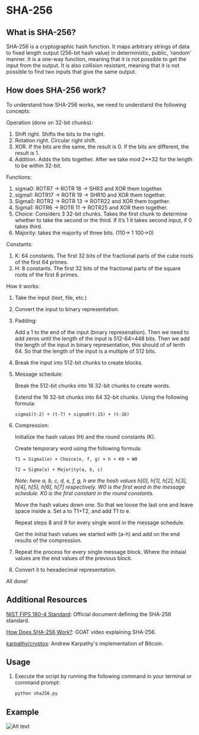# SHA-256

## What is SHA-256?
SHA-256 is a cryptographic hash function. It maps arbitrary strings of data to fixed length output (256-bit hash value) in deterministic, public, ‘random’ manner. It is a one-way function, meaning that it is not possible to get the input from the output. It is also collision resistant, meaning that it is not possible to find two inputs that give the same output.

## How does SHA-256 work?

To understand how SHA-256 works, we need to understand the following concepts:

Operation (done on 32-bit chunks):
1) Shift right. Shifts the bits to the right.
2) Rotation right. Circular right shift. 
3) XOR. If the bits are the same, the result is 0. If the bits are different, the result is 1.
4) Addition. Adds the bits together. After we take mod 2**32 for the length to be within 32-bit. 

Functions:
1) sigma0: ROTR7 -> ROTR 18 -> SHR3 and XOR them together. 
2) sigma1: ROTR17 -> ROTR 19 -> SHR10 and XOR them together. 
3) Sigma0: ROTR2 -> ROTR 13 -> ROTR22 and XOR them together. 
4) Sigma1: ROTR6 -> ROTR 11 -> ROTR25 and XOR them together. 
5) Choice: Considers 3 32-bit chunks. Takes the first chunk to determine whether to take the second or the third. If it’s 1 it takes second input, if 0 takes third.
6) Majority: takes the majority of three bits. (110-> 1 100->0)

Constants: 
1) K: 64 constants. The first 32 bits of the fractional parts of the cube roots of the first 64 primes.
2) H: 8 constants. The first 32 bits of the fractional parts of the square roots of the first 8 primes.

How it works:
1) Take the input (text, file, etc.)
2) Convert the input to binary representation.
3) Padding: 

    Add a 1 to the end of the input (binary represenation). Then we need to add zeros until the length of the input is 512-64=448 bits. Then we add the length of the input in binary representation, this should of of lenth 64. So that the length of the input is a multiple of 512 bits.
4) Break the input into 512-bit chunks to create blocks.
5) Message schedule: 

    Break the 512-bit chunks into 16 32-bit chunks to create words.
    
    Extend the 16 32-bit chunks into 64 32-bit chunks. Using the following formula: 

    ```sigma1(t-2) + (t-7) + sigma0(t-15) + (t-16)```

6) Compression:
    
    Initialize the hash values (H) and the round constants (K).
    
    Create temporary word using the following formula:

    ```T1 = Sigma1(e) + Choice(e, f, g) + h + K0 + W0```

    ```T2 = Sigma(a) + Majority(a, b, c)```

    *Note: here a, b, c, d, e, f, g, h are the hash values h[0], h[1], h[2], h[3], h[4], h[5], h[6], h[7] respectively. W0 is the first word in the message schedule. K0 is the first constant in the round constants.*

    Move the hash values down one.  So that we loose the last one and leave space inside a. Set a to T1+T2, and add T1 to e. 

    Repeat steps 8 and 9 for every single word in the message schedule.

    Get the initial hash values we started with (a-h) and add on the end results of the compression.

7) Repeat the process for every single message block. Where the initaial values are the end values of the previous block.
8) Convert it to hexadecimal representation.

All done!

## Additional Resources

[NIST FIPS 180-4 Standard](https://nvlpubs.nist.gov/nistpubs/FIPS/NIST.FIPS.180-4.pdf): Official document defining the SHA-256 standard.

[How Does SHA-256 Work?](https://www.youtube.com/watch?v=f9EbD6iY9zI): GOAT video explaining SHA-256.

[karpathy/cryptos](https://github.com/karpathy/cryptos): Andrew Karpathy's implementation of Bitcoin.

## Usage

1) Execute the script by running the following command in your terminal or command prompt:

   ```bash
   python sha256.py
    ```

## Example
![Alt text](example.JPG)